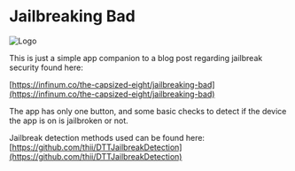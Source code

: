 # Jailbreaking Bad

![Logo](https://scr.infinum.co/adis/3x_60pt.png)

This is just a simple app companion to a blog post regarding jailbreak security found here:

[https://infinum.co/the-capsized-eight/jailbreaking-bad](https://infinum.co/the-capsized-eight/jailbreaking-bad)

The app has only one button, and some basic checks to detect if the device the app is on is jailbroken or not.

Jailbreak detection methods used can be found here: [https://github.com/thii/DTTJailbreakDetection](https://github.com/thii/DTTJailbreakDetection)